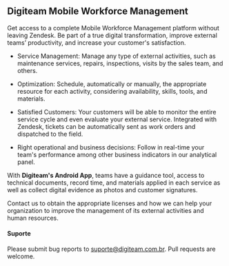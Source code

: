 ## Digiteam Mobile Workforce Management

Get access to a complete Mobile Workforce Management platform without leaving Zendesk. 
Be part of a true digital transformation, improve external teams’ productivity, and increase your customer's satisfaction.
 
 * Service Management: Manage any type of external activities, such as maintenance services, repairs, inspections, visits by the sales team, and others.
 
 * Optimization: Schedule, automatically or manually, the appropriate resource for each activity, considering availability, skills, tools, and materials.
 
 * Satisfied Customers: Your customers will be able to monitor the entire service cycle and even evaluate your external service. Integrated with Zendesk, tickets can be automatically sent as work orders and dispatched to the field.
 
 * Right operational and business decisions: Follow in real-time your team's performance among other business indicators in our analytical panel.
 
 With **Digiteam's Android App**, teams have a guidance tool, access to technical documents, record time, and materials applied in each service as well as collect digital evidence as photos and customer signatures.
 
 Contact us to obtain the appropriate licenses and how we can help your organization to improve the management of its external activities and human resources.

#### Suporte
Please submit bug reports to [suporte@digiteam.com.br](). Pull requests are welcome.
